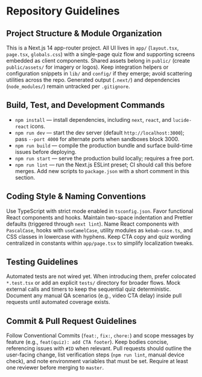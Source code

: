 # Repository Guidelines

## Project Structure & Module Organization
This is a Next.js 14 app-router project. All UI lives in `app/` (`layout.tsx`, `page.tsx`, `globals.css`) with a single-page quiz flow and supporting screens embedded as client components. Shared assets belong in `public/` (create `public/assets/` for imagery or logos). Keep integration helpers or configuration snippets in `lib/` and `config/` if they emerge; avoid scattering utilities across the repo. Generated output (`.next/`) and dependencies (`node_modules/`) remain untracked per `.gitignore`.

## Build, Test, and Development Commands
- `npm install` — install dependencies, including `next`, `react`, and `lucide-react` icons.
- `npm run dev` — start the dev server (default `http://localhost:3000`); pass `--port 4000` for alternate ports when sandboxes block 3000.
- `npm run build` — compile the production bundle and surface build-time issues before deploying.
- `npm run start` — serve the production build locally; requires a free port.
- `npm run lint` — run the Next.js ESLint preset; CI should call this before merges.
Add new scripts to `package.json` with a short comment in this section.

## Coding Style & Naming Conventions
Use TypeScript with strict mode enabled in `tsconfig.json`. Favor functional React components and hooks. Maintain two-space indentation and Prettier defaults (triggered through `next lint`). Name React components with `PascalCase`, hooks with `useCamelCase`, utility modules as `kebab-case.ts`, and CSS classes in lowercase with hyphens. Keep CTA copy and quiz wording centralized in constants within `app/page.tsx` to simplify localization tweaks.

## Testing Guidelines
Automated tests are not wired yet. When introducing them, prefer colocated `*.test.tsx` or add an explicit `tests/` directory for broader flows. Mock external calls and timers to keep the sequential quiz deterministic. Document any manual QA scenarios (e.g., video CTA delay) inside pull requests until automated coverage exists.

## Commit & Pull Request Guidelines
Follow Conventional Commits (`feat:`, `fix:`, `chore:`) and scope messages by feature (e.g., `feat(quiz): add CTA footer`). Keep bodies concise, referencing issues with `#ID` when relevant. Pull requests should outline the user-facing change, list verification steps (`npm run lint`, manual device check), and note environment variables that must be set. Require at least one reviewer before merging to `master`.
